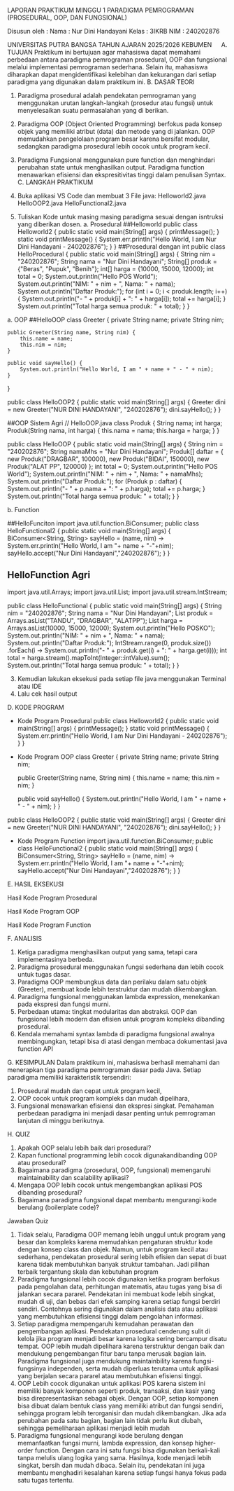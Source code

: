 LAPORAN PRAKTIKUM MINGGU 1 
PARADIGMA PEMROGRAMAN (PROSEDURAL, OOP, DAN FUNGSIONAL)










Disusun oleh :
Nama		: Nur Dini Handayani
Kelas 		: 3IKRB
NIM		: 240202876






UNIVERSITAS PUTRA BANGSA 
TAHUN AJARAN 2025/2026
KEBUMEN
 
A.	TUJUAN 
Praktikum ini bertujuan agar mahasiswa dapat memahami perbedaan antara paradigma pemrograman prosedural, OOP dan fungsional melalui implementasi pemrograman sederhana. Selain itu, mahasiswa diharapkan dapat mengidentifikasi kelebihan dan kekurangan dari setiap paradigma yang digunakan dalam praktikum ini.
B.	DASAR TEORI
1.	Paradigma prosedural adalah pendekatan pemrograman yang menggunakan urutan langkah-langkah (prosedur atau fungsi) untuk menyelesaikan suatu permasalahan yang di berikan.
2.	Paradigma OOP (Object Oriented Programming) berfokus pada konsep objek yang memiliki atribut (data) dan metode yang di jalankan. OOP memudahkan pengelolaan program besar karena bersifat modular, sedangkan paradigma prosedural lebih cocok untuk program kecil.
3.	Paradigma Fungsional menggunakan pure function dan menghindari perubahan state untuk menghasilkan output. Paradigma function menawarkan efisiensi dan ekspresitivitas tinggi dalam penulisan Syntax.
C.	LANGKAH PRAKTIKUM
1.	Buka aplikasi VS Code dan membuat 3 File java:
Helloworld2.java
HelloOOP2.java
HelloFunctional2.java

2.	Tuliskan Kode untuk masing masing paradigma sesuai dengan isntruksi yang diberikan dosen.
a.	Prosedural
##Helloworld
public class Helloworld2 {
    public static void main(String[] args) {
        printMessage();
    }
    static void printMessage() {
        System.err.println("Hello World, I am Nur Dini Handayani - 240202876");
    }
}
##Prosedural dengan int 
public class HelloProcedural {
    public static void main(String[] args) {
      String nim = "240202876";
      String nama = "Nur Dini Handayani";
      String[] produk = {"Beras", "Pupuk", "Benih"};
      int[] harga = {10000, 15000, 12000};
      int total = 0;
      System.out.println("Hello POS World");
      System.out.println("NIM: " + nim + ", Nama: " + nama);
      System.out.println("Daftar Produk:");
      for (int i = 0; i < produk.length; i++) {
         System.out.println("- " + produk[i] + ": " + harga[i]);
         total += harga[i];
      }
      System.out.println("Total harga semua produk: " + total);
   }
}




a.	OOP
##HelloOOP
class Greeter {
    private String name;
    private String nim;

    public Greeter(String name, String nim) {
        this.name = name;
        this.nim = nim;
    }

    public void sayHello() {
        System.out.println("Hello World, I am " + name + " - " + nim);
    }
}

public class HelloOOP2 {
    public static void main(String[] args) {
        Greeter dini = new Greeter("NUR DINI HANDAYANI", "240202876");
        dini.sayHello();
    }
}

##OOP Sistem Agri
// HelloOOP.java
class Produk {
   String nama;
   int harga;
   Produk(String nama, int harga) {
      this.nama = nama;
      this.harga = harga;
   }
}

public class HelloOOP {
   public static void main(String[] args) {
      String nim = "240202876";
      String namaMhs = "Nur Dini Handayani";
      Produk[] daftar = {
         new Produk("DRAGBAR", 100000),
         new Produk("BIDAI", 150000),
         new Produk("ALAT PP", 120000)
      };
      int total = 0;
      System.out.println("Hello POS World");
      System.out.println("NIM: " + nim + ", Nama: " + namaMhs);
      System.out.println("Daftar Produk:");
      for (Produk p : daftar) {
         System.out.println("- " + p.nama + ": " + p.harga);
         total += p.harga;
      }
      System.out.println("Total harga semua produk: " + total);
   }
}

b.	Function

##HelloFunciton
import java.util.function.BiConsumer;
public class HelloFunctional2 {
    public static void main(String[] args) {
        BiConsumer<String, String> sayHello = (name, nim) ->
            System.err.println("Hello World, I am "+ name + "-"+nim);
        sayHello.accept("Nur Dini Handayani","240202876");
    }
}

## HelloFunction Agri
import java.util.Arrays;
import java.util.List;
import java.util.stream.IntStream;

public class HelloFunctional {
    public static void main(String[] args) {
      String nim = "240202876";
      String nama = "Nur Dini Handayani";
      List<String> produk = Arrays.asList("TANDU", "DRAGBAR", "ALATPP");
      List<Integer> harga = Arrays.asList(10000, 15000, 12000);
      System.out.println("Hello POSKO");
      System.out.println("NIM: " + nim + ", Nama: " + nama);
      System.out.println("Daftar Produk:");
      IntStream.range(0, produk.size())
         .forEach(i -> System.out.println("- " + produk.get(i) + ": " + harga.get(i)));
      int total = harga.stream().mapToInt(Integer::intValue).sum();
      System.out.println("Total harga semua produk: " + total);
   }
}

3.	Kemudian lakukan eksekusi pada setiap file java menggunakan Terminal atau IDE 
4.	Lalu cek hasil output 

D.	KODE PROGRAM 
-	Kode Program Prosedural 
public class Helloworld2 {
    public static void main(String[] args) {
        printMessage();
    }
    static void printMessage() {
        System.err.println("Hello World, I am Nur Dini Handayani - 240202876");
    }
}

-	Kode Program OOP
class Greeter {
    private String name;
    private String nim;

    public Greeter(String name, String nim) {
        this.name = name;
        this.nim = nim;
    }

    public void sayHello() {
        System.out.println("Hello World, I am " + name + " - " + nim);
    }
}

public class HelloOOP2 {
    public static void main(String[] args) {
        Greeter dini = new Greeter("NUR DINI HANDAYANI", "240202876");
        dini.sayHello();
    }
}

-	Kode Program Function
import java.util.function.BiConsumer;
public class HelloFunctional2 {
    public static void main(String[] args) {
        BiConsumer<String, String> sayHello = (name, nim) ->
            System.err.println("Hello World, I am "+ name + "-"+nim);
        sayHello.accept("Nur Dini Handayani","240202876");
    }
}


E.	HASIL EKSEKUSI 













Hasil Kode Program Prosedural











 

Hasil Kode Program OOP

 

Hasil Kode Program Function


F.	ANALISIS
1.	 Ketiga paradigma menghasilkan output yang sama, tetapi cara implementasinya berbeda.
2.	Paradigma prosedural menggunakan fungsi sederhana dan lebih cocok untuk tugas dasar.
3.	Paradigma OOP membungkus data dan perilaku dalam satu objek (Greeter), membuat kode lebih terstruktur dan mudah dikembangkan.
4.	Paradigma fungsional menggunakan lambda expression, menekankan pada ekspresi dan fungsi murni.
5.	Perbedaan utama: tingkat modularitas dan abstraksi. OOP dan fungsional lebih modern dan efisien untuk program kompleks dibanding prosedural.
6.	Kendala memahami syntax lambda di paradigma fungsional awalnya membingungkan, tetapi bisa di atasi dengan membaca dokumentasi java function API

G.	KESIMPULAN 
Dalam praktikum ini, mahasiswa berhasil memahami dan menerapkan tiga paradigma pemrograman dasar pada Java.
Setiap paradigma memiliki karakteristik tersendiri:
1.	Prosedural mudah dan cepat untuk program kecil,
2.	OOP cocok untuk program kompleks dan mudah dipelihara,
3.	Fungsional menawarkan efisiensi dan ekspresi singkat.
Pemahaman perbedaan paradigma ini menjadi dasar penting untuk pemrograman lanjutan di minggu berikutnya.

H.	QUIZ
1.	Apakah OOP selalu lebih baik dari prosedural? 
2.	Kapan functional programming lebih cocok digunakandibanding OOP atau prosedural? 
3.	Bagaimana paradigma (prosedural, OOP, fungsional) memengaruhi maintainability dan scalability aplikasi? 
4.	Mengapa OOP lebih cocok untuk mengembangkan aplikasi POS dibanding prosedural? 
5.	Bagaimana paradigma fungsional dapat membantu mengurangi kode berulang (boilerplate code)?

Jawaban Quiz
1.	Tidak selalu, Paradigma OOP memang lebih unggul untuk program yang besar dan kompleks karena memudahkan pengaturan struktur kode dengan konsep class dan objek. Namun, untuk program kecil atau sederhana, pendekatan prosedural sering lebih efisien dan sepat di buat karena tidak membutuhkan banyak struktur tambahan. Jadi pilihan terbaik tergantung skala dan kebutuhan program 
2.	Paradigma fungsional lebih cocok digunakan ketika program berfokus pada pengolahan data, perhitungan matematis, atau tugas yang bisa di jalankan secara pararel. Pendekatan ini membuat kode lebih singkat, mudah di uji, dan bebas dari efek samping karena setiap fungsi berdiri sendiri. Contohnya sering digunakan dalam analisis data atau aplikasi yang membutuhkan efisiensi tinggi dalam pengolahan informasi.
3.	Setiap paradigma mempengaruhi kemudahan perawatan dan pengembangan aplikasi. Pendekatan prosedural cenderung sulit di kelola jika program menjadi besar karena logika sering bercampur disatu tempat. OOP lebih mudah dipelihara karena terstruktur dengan baik dan mendukung pengembangan fitur baru tanpa merusak bagian lain. Paradigma fungsional juga mendukung maintainbility karena fungsi-fungsinya independen, serta mudah diperluas terutama untuk aplikasi yang berjalan secara pararel atau membutuhkan efisiensi tinggi.
4.	OOP Lebih cocok digunakan untuk aplikasi POS karena sistem ini memiliki banyak komponen seperti produk, transaksi, dan kasir yang bisa direpresentasikan sebagai objek. Dengan OOP, setiap komponen bisa dibuat dalam bentuk class yang memiliki atribut dan fungsi sendiri, sehingga program lebih terorganisir dan mudah dikembangkan. Jika ada perubahan pada satu bagian, bagian lain tidak perlu ikut diubah, sehingga pemeliharaan aplikasi menjadi lebih mudah 
5.	Paradigma fungsional mengurangi kode berulang dengan memanfaatkan fungsi murni, lambda expression, dan konsep higher-order function. Dengan cara ini satu fungsi bisa digunakan berkali-kali tanpa melulis ulang logika yang sama. Hasilnya, kode menjadi lebih singkat, bersih dan mudah dibaca. Selain itu, pendekatan ini juga membantu menghadiri kesalahan karena setiap fungsi hanya fokus pada satu tugas tertentu.
